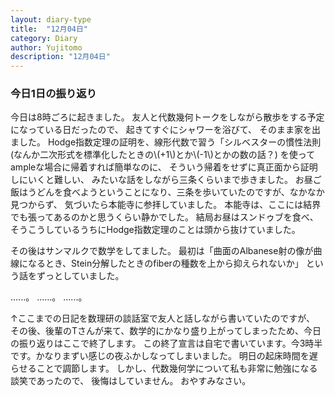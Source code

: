 ```yaml
---
layout: diary-type
title:  "12月04日"
category: Diary
author: Yujitomo
description: "12月04日"
---
```



### 今日1日の振り返り

今日は8時ごろに起きました。
友人と代数幾何トークをしながら散歩をする予定になっている日だったので、
起きてすぐにシャワーを浴びて、
そのまま家を出ました。
Hodge指数定理の証明を、線形代数で習う「シルベスターの慣性法則
(なんか二次形式を標準化したときの\\(+1\\)とか\\(-1\\)とかの数の話？)
を使ってampleな場合に帰着すれば簡単なのに、
そういう帰着をせずに真正面から証明しにいくと難しい、
みたいな話をしながら三条くらいまで歩きました。
お昼ご飯はうどんを食べようということになり、三条を歩いていたのですが、なかなか見つからず、
気づいたら本能寺に参拝していました。
本能寺は、ここには結界でも張ってあるのかと思うくらい静かでした。
結局お昼はスンドゥブを食べ、そうこうしているうちにHodge指数定理のことは頭から抜けていました。

その後はサンマルクで数学をしてました。
最初は「曲面のAlbanese射の像が曲線になるとき、Stein分解したときのfiberの種数を上から抑えられないか」
という話をずっとしていました。

......。
......。
......。

↑ここまでの日記を数理研の談話室で友人と話しながら書いていたのですが、
その後、後輩のTさんが来て、数学的にかなり盛り上がってしまったため、今日の振り返りはここで終了します。
この終了宣言は自宅で書いています。今3時半です。かなりまずい感じの夜ふかしなってしまいました。
明日の起床時間を遅らせることで調節します。
しかし、代数幾何学について私も非常に勉強になる談笑であったので、
後悔はしていません。
おやすみなさい。
